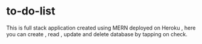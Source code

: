 # to-do-list
 This is full stack application created using MERN  deployed on Heroku , here you can create , read , update and delete database by tapping on check.
